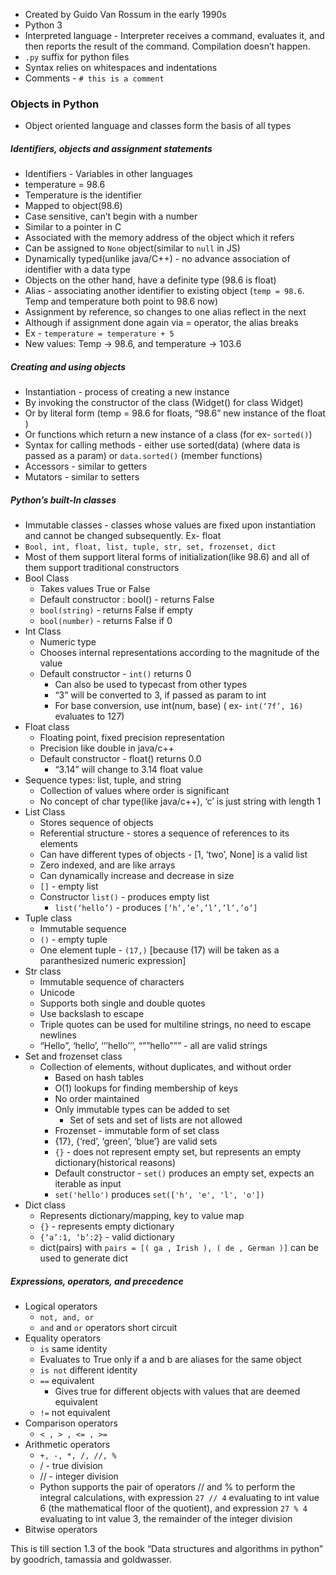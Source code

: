 - Created by Guido Van Rossum in the early 1990s
- Python 3
- Interpreted language - Interpreter receives a command, evaluates it, and then reports the result of the command. Compilation doesn’t happen.
- `.py` suffix for python files
- Syntax relies on whitespaces and indentations
- Comments - `# this is a comment`

### Objects in Python

- Object oriented language and classes form the basis of all types

##### Identifiers, objects and assignment statements

- Identifiers - Variables in other languages
- temperature = 98.6
- Temperature is the identifier
- Mapped to object(98.6)
- Case sensitive, can’t begin with a number
- Similar to a pointer in C
- Associated with the memory address of the object which it refers
- Can be assigned to `None` object(similar to `null` in JS)
- Dynamically typed(unlike java/C++) - no advance association of identifier with a data type
- Objects on the other hand, have a definite type (98.6 is float)
- Alias - associating another identifier to existing object (`temp = 98.6`. Temp and temperature both point to 98.6 now)
- Assignment by reference, so changes to one alias reflect in the next
- Although if assignment done again via = operator, the alias breaks 
- Ex - `temperature = temperature + 5` 
- New values: Temp -> 98.6, and temperature -> 103.6

##### Creating and using objects

- Instantiation - process of creating a new instance
- By invoking the constructor of the class (Widget() for class Widget)
- Or by literal form (temp = 98.6 for floats, “98.6” new instance of the float )
- Or functions which return a new instance of a class (for ex- `sorted()`)
- Syntax for calling methods - either use sorted(data) (where data is passed as a param) or `data.sorted()` (member functions) 
- Accessors - similar to getters 
- Mutators - similar to setters

##### Python’s built-In classes

- Immutable classes - classes whose values are fixed upon instantiation and cannot be changed subsequently. Ex- float
- `Bool, int, float, list, tuple, str, set, frozenset, dict`
- Most of them support literal forms of initialization(like 98.6) and all of them support traditional constructors
- Bool Class
  - Takes values True or False
  - Default constructor : bool() - returns False
  - `bool(string)` - returns False if empty
  - `bool(number)` - returns False if 0
- Int Class
  - Numeric type
  - Chooses internal representations according to the magnitude of the value
  -  Default constructor - `int()` returns 0
     - Can also be used to typecast from other types
     - “3” will be converted to 3, if passed as param to int
     - For base conversion, use int(num, base) ( ex- `int(‘7f’, 16)` evaluates to 127)
- Float class
  - Floating point, fixed precision representation
  - Precision like double in java/c++
  - Default constructor - float() returns 0.0
    - “3.14” will change to 3.14 float value
- Sequence types: list, tuple, and string
  - Collection of values where order is significant
  - No concept of char type(like java/c++), ‘c’ is just string with length 1
- List Class
  - Stores sequence of objects
  - Referential structure - stores a sequence of references to its elements
  - Can have different types of objects - [1, ‘two’, None] is a valid list
  - Zero indexed, and are like arrays
  - Can dynamically increase and decrease in size
  - `[]` - empty list
  - Constructor `list()` - produces empty list
    - `list(‘hello’)` - produces `[‘h’,’e’,’l’,’l’,’o’]`
- Tuple class
  - Immutable sequence
  - `()` - empty tuple
  - One element tuple - `(17,)` [because (17) will be taken as a paranthesized numeric expression]
- Str class
	- Immutable sequence of characters
	- Unicode
	- Supports both single and double quotes
	- Use backslash to escape
	- Triple quotes can be used for multiline strings, no need to escape newlines
	- “Hello”, ‘hello’, ‘’’hello’’’, “””hello””” - all are valid strings
- Set and frozenset class
  - Collection of elements, without duplicates, and without order
	- Based on hash tables
	- O(1) lookups for finding membership of keys
	- No order maintained
	- Only immutable types can be added to set
		- Set of sets and set of lists are not allowed
	- Frozenset - immutable form of set class
	- {17}, {‘red’, ‘green’, ‘blue’} are valid sets
	- `{}` - does not represent empty set, but represents an empty dictionary(historical reasons)
	- Default constructor - `set()` produces an empty set, expects an iterable as input
	- `set('hello')` produces `set(['h', 'e', 'l', 'o'])`
- Dict class
	- Represents dictionary/mapping, key to value map
	- `{}` - represents empty dictionary
	- `{‘a’:1, ‘b’:2}` - valid dictionary
	- dict(pairs) with `pairs = [( ga , Irish ), ( de , German )]` can be used to generate dict

##### Expressions, operators, and precedence
- Logical operators
	- `not, and, or`
	- `and` and `or` operators short circuit
- Equality operators
	- ` is ` same identity
	- 	Evaluates to True only if a and b are aliases for the same object 
	- ` is not `  different identity 
	-  ` == `  equivalent
		- Gives true for different objects with values that are deemed equivalent
	- ` != ` not equivalent
- Comparison operators
	- ` < , > , <= , >= `
- Arithmetic operators
	- ` +, -, *, /, //, % `
	- / - true division
	- // - integer division
	- Python supports the pair of operators // and % to perform the integral calculations, with expression ` 27 // 4 ` evaluating to int value 6 (the mathematical floor of the quotient), and expression ` 27 % 4 ` evaluating to int value 3, the remainder of the integer division
- Bitwise operators

This is till section 1.3 of the book “Data structures and algorithms in python” by goodrich, tamassia and goldwasser.
